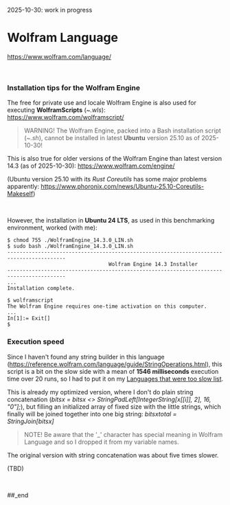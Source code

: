 2025-10-30: work in progress

# Wolfram Language

https://www.wolfram.com/language/

<br/>

### Installation tips for the Wolfram Engine

The free for private use and locale Wolfram Engine is also used for executing **WolframScripts** (_~.wls_): https://www.wolfram.com/wolframscript/

> WARNING!
> The Wolfram Engine, packed into a Bash installation script (_~.sh_), cannot be installed in latest **Ubuntu** version 25.10 as of 2025-10-30!

This is also true for older versions of the Wolfram Engine than latest version 14.3 (as of 2025-10-30): https://www.wolfram.com/engine/

(Ubuntu version 25.10 with its _Rust Coreutils_ has some major problems apparently: https://www.phoronix.com/news/Ubuntu-25.10-Coreutils-Makeself)

<br/>

However, the installation in **Ubuntu 24 LTS**, as used in this benchmarking environment, worked (with me): 

```
$ chmod 755 ./WolframEngine_14.3.0_LIN.sh
$ sudo bash ./WolframEngine_14.3.0_LIN.sh
-----------------------------------------------------------------------------------------
                                 Wolfram Engine 14.3 Installer 
-----------------------------------------------------------------------------------------
...
Installation complete.

$ wolframscript
The Wolfram Engine requires one-time activation on this computer.
...
In[1]:= Exit[]
$
```

### Execution speed

Since I haven't found any string builder in this language (https://reference.wolfram.com/language/guide/StringOperations.html), this script is a bit on the slow side with a mean of **1546 milliseconds** execution time over 20 runs, so I had to put it on my [Languages that were too slow list](https://github.com/practicalcomputerscience/MicrobenchmarkGPHLlanguages/tree/main/30%20-%20languages%20that%20didn't%20make%20it%20to%20my%20list#languages-that-were-too-slow).

This is already my optimized version, where I don't do plain string concatenation (_bitsx = bitsx <> StringPadLeft[IntegerString[x[[i]], 2], 16, "0"];_), but filling an initialized array of fixed size with the little strings, which finally will be joined together into one big string: _bitsxtotal   = StringJoin[bitsx]_

> NOTE!
> Be aware that the '_' character has special meaning in Wolfram Language and so I dropped it from my variable names.

The original version with string concatenation was about five times slower.

(TBD)

<br/>

##_end


